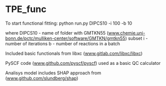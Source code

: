 # TPE_func

To start functional fitting:
python run.py DIPCS10 -i 100 -b 10

where
DIPCS10 - name of folder with GMTKN55 (www.chemie.uni-bonn.de/pctc/mulliken-center/software/GMTKN/gmtkn55) subset
i - number of iterations
b - number of reactions in a batch

Included basic functionals from libxc (www.gitlab.com/libxc/libxc)

PySCF code (www.github.com/pyscf/pyscf) used as a basic QC calculator

Analisys model includes SHAP approach from (www.github.com/slundberg/shap)
